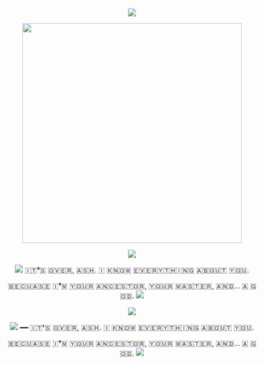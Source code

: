 #

<p align="center">
<img src="https://pixelbank.neocities.org/dividers/7936e2bf.gif">
</p>

<p align="center">
<img width=444 src="https://files.catbox.moe/gxxmb3.png">
</p>

<p align="center">
<img src="https://pixelbank.neocities.org/dividers/7936e2bf.gif">
</p>

<p align="center">
<img src="https://pixelbank.neocities.org/decome/wings/a63975ff.gif"> ​🇮​​🇹​❜​🇸​ ​🇴​​🇻​​🇪​​🇷​, ​🇦​​🇸​​🇭​. ​🇮​ ​🇰​​🇳​​🇴​​🇼​ ​🇪​​🇻​​🇪​​🇷​​🇾​​🇹​​🇭​​🇮​​🇳​​🇬​ ​🇦​​🇧​​🇴​​🇺​​🇹​ ​🇾​​🇴​​🇺​.
</p>
<p align="center">
​🇧​​🇪​​🇨​​🇺​​🇦​​🇸​​🇪​ ​🇮​❜​🇲​ ​🇾​​🇴​​🇺​​🇷​ ​🇦​​🇳​​🇨​​🇪​​🇸​​🇹​​🇴​​🇷​, ​🇾​​🇴​​🇺​​🇷​ ​🇲​​🇦​​🇸​​🇹​​🇪​​🇷​, ​🇦​​🇳​​🇩​... ​🇦​ ​🇬​​🇴​​🇩​. <img src="https://pixelbank.neocities.org/decome/wings/20fd0f71.gif">
</p>

<p align="center">
<img src="https://pixelbank.neocities.org/dividers/image287.gif">
</p>

<p align="center">
<img src="https://pixelbank.neocities.org/decome/wings/a63975ff.gif"> ​━━ 🇮​​🇹​❜​🇸​ ​🇴​​🇻​​🇪​​🇷​, ​🇦​​🇸​​🇭​. ​🇮​ ​🇰​​🇳​​🇴​​🇼​ ​🇪​​🇻​​🇪​​🇷​​🇾​​🇹​​🇭​​🇮​​🇳​​🇬​ ​🇦​​🇧​​🇴​​🇺​​🇹​ ​🇾​​🇴​​🇺​.
</p>
<p align="center">
​🇧​​🇪​​🇨​​🇺​​🇦​​🇸​​🇪​ ​🇮​❜​🇲​ ​🇾​​🇴​​🇺​​🇷​ ​🇦​​🇳​​🇨​​🇪​​🇸​​🇹​​🇴​​🇷​, ​🇾​​🇴​​🇺​​🇷​ ​🇲​​🇦​​🇸​​🇹​​🇪​​🇷​, ​🇦​​🇳​​🇩​... ​🇦​ ​🇬​​🇴​​🇩​. <img src="https://pixelbank.neocities.org/decome/wings/20fd0f71.gif">
</p>

#
